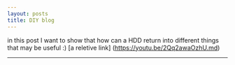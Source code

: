 ```yaml
---
layout: posts
title: DIY blog
---
```

in this post I want to show that how can a HDD return into different things that may be useful :) 
[a  reletive link] (https://youtu.be/2Qq2awaOzhU.md)


---


